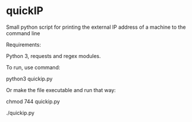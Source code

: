 # quickIP
Small python script for printing the external IP address of a machine to the command line

Requirements:

  Python 3, requests and regex modules.

To run, use command:

  python3 quickip.py

Or make the file executable and run that way:

  chmod 744 quickip.py
  
  ./quickip.py
